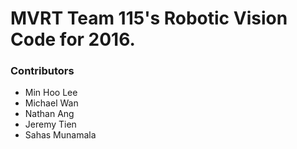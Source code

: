 # MVRT Team 115's Robotic Vision Code for 2016.

### Contributors
- Min Hoo Lee
- Michael Wan
- Nathan Ang
- Jeremy Tien
- Sahas Munamala

